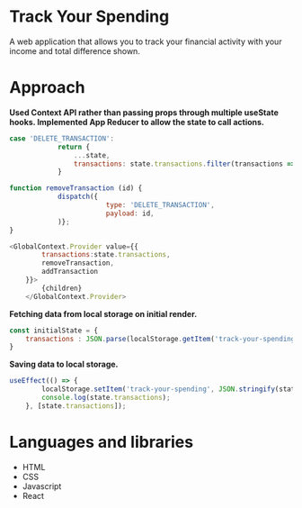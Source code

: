 # Track Your Spending
A web application that allows you to track your financial activity with your income and total difference shown.

# Approach
**Used Context API rather than passing props through multiple useState hooks. Implemented App Reducer to allow the state to call actions.**

```react.js
case 'DELETE_TRANSACTION':
            return {
                ...state,
                transactions: state.transactions.filter(transactions => transactions.id !== action.payload)
            }
```
```react.js
function removeTransaction (id) {
            dispatch({
                        type: 'DELETE_TRANSACTION',
                        payload: id,
            )};
}
```

```react.js
<GlobalContext.Provider value={{
        transactions:state.transactions,
        removeTransaction,
        addTransaction
    }}>
        {children}
    </GlobalContext.Provider>
```
**Fetching data from local storage on initial render.**
```react.js
const initialState = {
    transactions : JSON.parse(localStorage.getItem('track-your-spending'))
}
```
**Saving data to local storage.**
```react.js
useEffect(() => {
        localStorage.setItem('track-your-spending', JSON.stringify(state.transactions));
        console.log(state.transactions);
    }, [state.transactions]);
```
# Languages and libraries
- HTML
- CSS
- Javascript
- React
